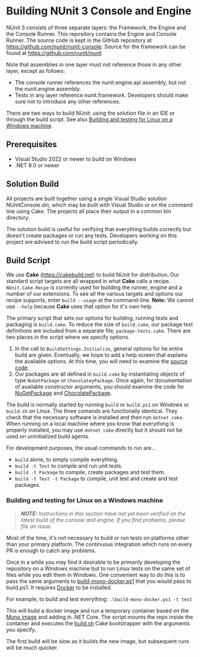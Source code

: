 # Building NUnit 3 Console and Engine

NUnit 3 consists of three separate layers: the Framework, the Engine and the Console Runner. This repository contains the Engine and Console Runner. The source code is kept in the GitHub repository at https://github.com/nunit/nunit-console. Source for the framework can be found at https://github.com/nunit/nunit

Note that assemblies in one layer must not reference those in any other layer, except as follows:
 * The console runner references the nunit.engine.api assembly, but not the nunit.engine assembly.
 * Tests in any layer reference nunit.framework.
Developers should make sure not to introduce any other references.

There are two ways to build NUnit: using the solution file in an IDE or through the build script.
See also [Building and testing for Linux on a Windows machine](#building-and-testing-for-linux-on-a-windows-machine).

## Prerequisites

- Visual Studio 2022 or newer to build on Windows
- .NET 8.0 or newer

## Solution Build

All projects are built together using a single Visual Studio solution NUnitConsole.sln, which may be
built with Visual Studio or on the command line using Cake. The projects all place their output in
a common bin directory.

The solution build is useful for verifying that everything builds correctly but doesn't create packages or run any tests. Developers working on this project are advised to run the build script periodically.

## Build Script

We use **Cake** (https://cakebuild.net) to build NUnit for distribution. Our standard script targets are all wrapped in what **Cake** calls a recipe. `NUnit.Cake.Recpe` is currently used for building the runner, engine and a number of our extensions. To see all the various targets and options our recipe supports, enter `build --usage` at the command-line. **Note:** We cannot use `--help` because **Cake** uses that option for it's own help.

The primary script that sets our options for building, running tests and packaging is `build.cake`. To reduce the size of `build.cake`, our package test definitions are included from a separate file, `package-tests.cake`. There are two places in the script where we specify options.

 1. In the call to `BuildSettings.Initialize`, general options for he entire build are given. Eventually, we hope to add a help screen that explains the available options. At this time, you will need to examine the [source code](https://github.com/nunit/NUnit.Cake.Recipe/blob/main/recipe/build-settings.cake). 
 2. Our packages are all defined in `build.cake` by instantiating objects of type `NuGetPackage` or `ChocolateyPackage`. Once again, for documentation of available constructor arguments, you should examine the code for [NuGetPackage](https://github.com/nunit/NUnit.Cake.Recipe/blob/main/recipe/nuget-package.cake) and [ChocolatePackage](https://github.com/nunit/NUnit.Cake.Recipe/blob/main/recipe/chocolatey-package.cake).

The build is normally started by running `build` or `build.ps1` on Windows or `build.sh` on Linux. The three comands are functionally identical. They check that the necessary software is installed and then run `dotnet cake`. When running on a local machine where you know that everything is properly installed, you may use `dotnet cake` directly but it should not be used on uninitialized build agents.
 
For development purposes, the usual commands to run are...
 * `build` alone, to simply compile everything.
 * `build -t Test` to compile and run unit tests.
 * `build -t Package` to compile, create packages and test them.
 * `build -t Test -t Package` to compile, unit test and create and test packages.

### Building and testing for Linux on a Windows machine

> _**NOTE:** Instructions in this section have not yet been verified on the latest build of the console and engine.
If you find problems, please file an issue._

Most of the time, it's not necessary to build or run tests on platforms other than your primary
platform. The continuous integration which runs on every PR is enough to catch any problems.

Once in a while you may find it desirable to be primarily developing the repository on a Windows
machine but to run Linux tests on the same set of files while you edit them in Windows.
One convenient way to do this is to pass the same arguments to
[build-mono-docker.ps1](.\build-mono-docker.ps1) that you would pass to build.ps1. It requires
[Docker](https://docs.docker.com/docker-for-windows/install/) to be installed.

For example, to build and test everything: `.\build-mono-docker.ps1 -t test`

This will build a docker image and run a temporary container
based on the [Mono image](https://hub.docker.com/r/library/mono/) and adding in
.NET Core. The script mounts the repo inside the container and executes the
[build.sh](build.sh) Cake bootstrapper with the arguments you specify.

The first build will be slow as it builds the new image, but subsequent runs will
be much quicker.

